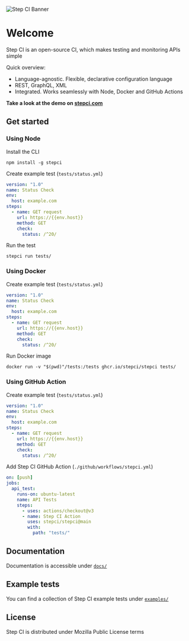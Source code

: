 ![Step CI Banner](https://i.imgur.com/HsL26Qj.png)

# Welcome

Step CI is an open-source CI, which makes testing and monitoring APIs simple

Quick overview:

- Language-agnostic. Flexible, declarative configuration language
- REST, GraphQL, XML
- Integrated. Works seamlessly with Node, Docker and GitHub Actions

**Take a look at the demo on [stepci.com](https://stepci.com)**

## Get started

### Using Node

Install the CLI

```
npm install -g stepci
```

Create example test (`tests/status.yml`)

```yaml
version: "1.0"
name: Status Check
env:
  host: example.com
steps:
  - name: GET request
    url: https://{{env.host}}
    method: GET
    check:
      status: /^20/
```

Run the test

```
stepci run tests/
```

### Using Docker

Create example test (`tests/status.yml`)

```yaml
version: "1.0"
name: Status Check
env:
  host: example.com
steps:
  - name: GET request
    url: https://{{env.host}}
    method: GET
    check:
      status: /^20/
```

Run Docker image

```
docker run -v "$(pwd)"/tests:/tests ghcr.io/stepci/stepci tests/
```

### Using GitHub Action

Create example test (`tests/status.yml`)

```yaml
version: "1.0"
name: Status Check
env:
  host: example.com
steps:
  - name: GET request
    url: https://{{env.host}}
    method: GET
    check:
      status: /^20/
```

Add Step CI GitHub Action (`./github/workflows/stepci.yml`)

```yaml
on: [push]
jobs:
  api_test:
    runs-on: ubuntu-latest
    name: API Tests
    steps:
      - uses: actions/checkout@v3
      - name: Step CI Action
        uses: stepci/stepci@main
        with:
          path: "tests/"
```

## Documentation

Documentation is accessible under [`docs/`](docs/)

## Example tests

You can find a collection of Step CI example tests under [`examples/`](examples/)

## License

Step CI is distributed under Mozilla Public License terms
